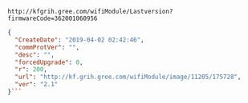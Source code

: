 `http://kfgrih.gree.com/wifiModule/Lastversion?firmwareCode=362001060956`

```json
{
  "CreateDate": "2019-04-02 02:42:46",
  "commProtVer": "",
  "desc": "",
  "forcedUpgrade": 0,
  "r": 200,
  "url": "http://kf.grih.gree.com/wifiModule/image/11205/175728",
  "ver": "2.1"
}```